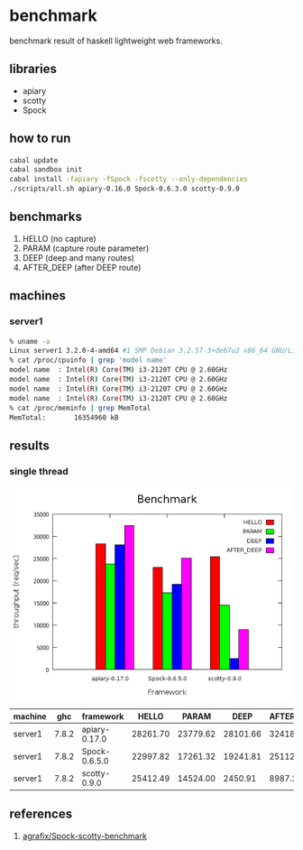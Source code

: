 benchmark
===
benchmark result of haskell lightweight web frameworks.

libraries
---
* apiary
* scotty
* Spock

how to run
---
```.sh
cabal update
cabal sandbox init
cabal install -fapiary -fSpock -fscotty --only-dependencies
./scripts/all.sh apiary-0.16.0 Spock-0.6.3.0 scotty-0.9.0
```

benchmarks
---
1. HELLO (no capture)
2. PARAM (capture route parameter)
3. DEEP  (deep and many routes)
3. AFTER_DEEP (after DEEP route)

machines
---

### server1

```.sh
% uname -a
Linux server1 3.2.0-4-amd64 #1 SMP Debian 3.2.57-3+deb7u2 x86_64 GNU/Linux
% cat /proc/cpuinfo | grep 'model name'
model name	: Intel(R) Core(TM) i3-2120T CPU @ 2.60GHz
model name	: Intel(R) Core(TM) i3-2120T CPU @ 2.60GHz
model name	: Intel(R) Core(TM) i3-2120T CPU @ 2.60GHz
model name	: Intel(R) Core(TM) i3-2120T CPU @ 2.60GHz
% cat /proc/meminfo | grep MemTotal
MemTotal:       16354960 kB
```

results
---

### single thread

![result](./results/1/result-server1.png)

|machine  |ghc    |framework    |HELLO   |PARAM   |DEEP    |AFTER_DEEP|
|---------|-------|-------------|--------|--------|--------|----------|
|server1  |7.8.2  |apiary-0.17.0|28261.70|23779.62|28101.66|32418.12  |
|server1  |7.8.2  |Spock-0.6.5.0|22997.82|17261.32|19241.81|25112.94  |
|server1  |7.8.2  |scotty-0.9.0 |25412.49|14524.00|2450.91 |8987.21   |

references
---
1. [agrafix/Spock-scotty-benchmark](https://github.com/agrafix/Spock-scotty-benchmark)
